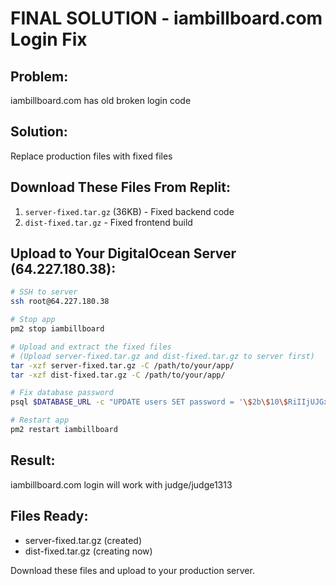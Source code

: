 # FINAL SOLUTION - iambillboard.com Login Fix

## Problem: 
iambillboard.com has old broken login code

## Solution: 
Replace production files with fixed files

## Download These Files From Replit:
1. `server-fixed.tar.gz` (36KB) - Fixed backend code
2. `dist-fixed.tar.gz` - Fixed frontend build

## Upload to Your DigitalOcean Server (64.227.180.38):

```bash
# SSH to server
ssh root@64.227.180.38

# Stop app
pm2 stop iambillboard

# Upload and extract the fixed files
# (Upload server-fixed.tar.gz and dist-fixed.tar.gz to server first)
tar -xzf server-fixed.tar.gz -C /path/to/your/app/
tar -xzf dist-fixed.tar.gz -C /path/to/your/app/

# Fix database password
psql $DATABASE_URL -c "UPDATE users SET password = '\$2b\$10\$RiIIjUJGxVXeE/dmOuQeX.i0lc1r/f0GpzYZ8xEm4i3i2jRTZT6PW' WHERE username = 'judge';"

# Restart app
pm2 restart iambillboard
```

## Result:
iambillboard.com login will work with judge/judge1313

## Files Ready:
- server-fixed.tar.gz (created)
- dist-fixed.tar.gz (creating now)

Download these files and upload to your production server.